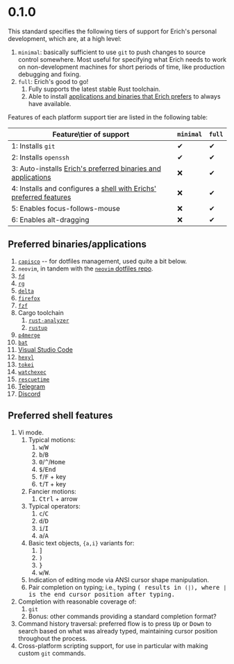 # 0.1.0

This standard specifies the following tiers of support for Erich's personal
development, which are, at a high level:

1. `minimal`: basically sufficient to use `git` to push changes to source
	control somewhere. Most useful for specifying what Erich needs to work on
	non-development machines for short periods of time, like production
	debugging and fixing.
2. `full`: Erich's good to go!
	1. Fully supports the latest stable Rust toolchain.
	2. Able to install [applications and binaries that Erich
		prefers][preferred-bins] to always have available.

Features of each platform support tier are listed in the following table:

| Feature\tier of support                                                                        | `minimal` | `full` |
| ---------------------------------------------------------------------------------------------- | --------- | ------ |
| 1: Installs `git`                                                                              | ✔         | ✔      |
| 2: Installs `openssh`                                                                          | ✔         | ✔      |
| 3: Auto-installs [Erich's preferred binaries and applications][preferred-bins]                 | ❌        | ✔      |
| 4: Installs and configures a [shell with Erichs' preferred features][preferred-shell-features] | ❌        | ✔      |
| 5: Enables focus-follows-mouse                                                                 | ❌        | ✔      |
| 6: Enables alt-dragging                                                                        | ❌        | ✔      |

[preferred-bins]: #preferred-binaries-applications
[preferred-shell-features]: #preferred-shell-features

## Preferred binaries/applications

1. [`capisco`](https://github.com/erichdongubler/capisco) -- for dotfiles
    management, used quite a bit below.
1. `neovim`, in tandem with the [`neovim` dotfiles
    repo](https://github.com/erichdongubler-dotfiles/neovim).
1. [`fd`](https://github.com/sharkdp/fd)
1. [`rg`](https://github.com/burntsushi/ripgrep)
1. [`delta`](https://github.com/dandavison/delta)
1. [`firefox`](https://firefox.com)
1. [`fzf`](https://github.com/junegunn/fzf)
1. Cargo toolchain
	1. [`rust-analyzer`](https://rust-analyzer.github.io)
	1. [`rustup`](https://rustup.rs)
1. [`p4merge`](https://www.perforce.com/products/helix-core-apps/merge-diff-tool-p4merge)
1. [`bat`](https://github.com/sharkdp/bat)
1. [Visual Studio Code](https://code.visualstudio.com/)
1. [`hexyl`](https://github.com/sharkdp/hexyl)
1. [`tokei`](https://github.com/XAMPPRocky/tokei)
1. [`watchexec`](https://github.com/watchexec/watchexec)
1. [`rescuetime`](https://rescuetime.com)
1. [Telegram](https://telegram.org)
1. [Discord](https://discord.com)

## Preferred shell features

1. Vi mode.
	1. Typical motions:
		1. <kbd>w</kbd>/<kbd>W</kbd>
		1. <kbd>b</kbd>/<kbd>B</kbd>
		1. <kbd>0</kbd>/<kbd>^</kbd>/<kbd>Home</kbd>
		1. <kbd>$</kbd>/<kbd>End</kbd>
		1. <kbd>f</kbd>/<kbd>F</kbd> + key
		1. <kbd>t</kbd>/<kbd>T</kbd> + key
	1. Fancier motions:
		1. <kbd>Ctrl</kbd> + arrow
	1. Typical operators:
		1. <kbd>c</kbd>/<kbd>C</kbd>
		1. <kbd>d</kbd>/<kbd>D</kbd>
		1. <kbd>i</kbd>/<kbd>I</kbd>
		1. <kbd>a</kbd>/<kbd>A</kbd>
	1. Basic text objects, `{a,i}` variants for:
		1. <kbd>]</kbd>
		1. <kbd>)</kbd>
		1. <kbd>}</kbd>
		1. <kbd>w</kbd>/<kbd>W</kbd>.
	1. Indication of editing mode via ANSI cursor shape manipulation.
	1. Pair completion on typing; i.e., typing <kbd>(</kdb> results in `(|)`,
		where `|` is the end cursor position after typing.
1. Completion with reasonable coverage of:
	1. `git`
	1. Bonus: other commands providing a standard completion format?
1. Command history traversal: preferred flow is to press <kbd>Up</kbd> or
    <kbd>Down</kbd> to search based on what was already typed, maintaining
    cursor position throughout the process.
1. Cross-platform scripting support, for use in particular with making custom
    `git` commands.

